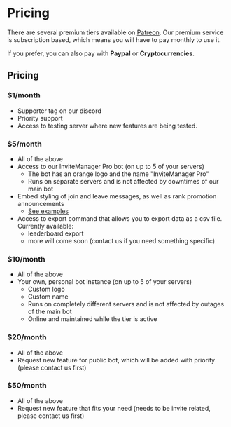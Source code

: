 # Pricing

There are several premium tiers available on [Patreon](https://www.patreon.com/invitemanager). Our premium service is subscription based, which means you will have to pay monthly to use it.  
  
If you prefer, you can also pay with **Paypal** or **Cryptocurrencies**.

## Pricing

### $1/month

* Supporter tag on our discord
* Priority support
* Access to testing server where new features are being tested.

### $5/month

* All of the above
* Access to our InviteManager Pro bot \(on up to 5 of your servers\)
  * The bot has an orange logo and the name "InviteManager Pro"
  * Runs on separate servers and is not affected by downtimes of our main bot
* Embed styling of join and leave messages, as well as rank promotion announcements
  * [See examples](https://docs.invitemanager.co/bot/custom-messages/join-message-examples)
* Access to export command that allows you to export data as a csv file. Currently available:
  * leaderboard export
  * more will come soon \(contact us if you need something specific\)

### $10/month

* All of the above
* Your own, personal bot instance \(on up to 5 of your servers\)
  * Custom logo
  * Custom name
  * Runs on completely different servers and is not affected by outages of the main bot
  * Online and maintained while the tier is active

### $20/month

* All of the above
* Request new feature for public bot, which will be added with priority \(please contact us first\)

### $50/month

* All of the above
* Request new feature that fits your need \(needs to be invite related, please contact us first\)







